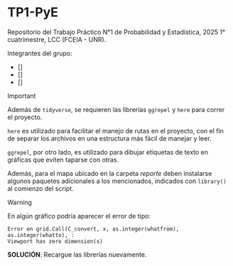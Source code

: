 # TP1-PyE

Repositorio del Trabajo Práctico N°1 de Probabilidad y Estadística, 2025 1° cuatrimestre, LCC (FCEIA - UNR).

Integrantes del grupo:
* []
* []
* []

> [!IMPORTANT]
> Además de `tidyverse`, se requieren las librerías `ggrepel` y `here` para correr el proyecto.
> 
> `here` es utilizado para facilitar el manejo de rutas en el proyecto, con el
> fin de separar los archivos en una estructura más fácil de manejar y leer.
>
> `ggrepel`, por otro lado, es utilizado para dibujar etiquetas de texto en gráficas
> que eviten taparse con otras.
>
> Además, para el mapa ubicado en la carpeta _reporte_ deben instalarse algunos
> paquetes adicionales a los mencionados, indicados con `library()` al comienzo del script.

> [!WARNING]
> En algún gráfico podría aparecer el error de tipo:
> ```
> Error en grid.Call(C_convert, x, as.integer(whatfrom), as.integer(whatto), : 
> Viewport has zero dimension(s)
> ```
> **SOLUCIÓN**: Recargue las librerías nuevamente.
